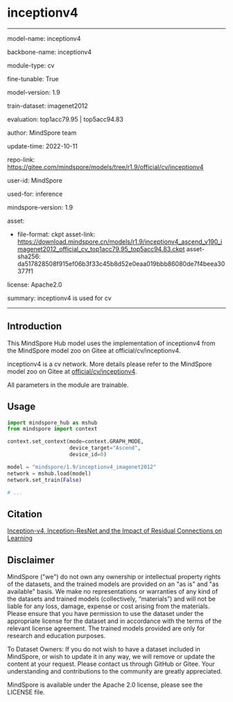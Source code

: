 # inceptionv4

---

model-name: inceptionv4

backbone-name: inceptionv4

module-type: cv

fine-tunable: True

model-version: 1.9

train-dataset: imagenet2012

evaluation: top1acc79.95 | top5acc94.83

author: MindSpore team

update-time: 2022-10-11

repo-link: <https://gitee.com/mindspore/models/tree/r1.9/official/cv/inceptionv4>

user-id: MindSpore

used-for: inference

mindspore-version: 1.9

asset:

-
    file-format: ckpt
    asset-link: <https://download.mindspore.cn/models/r1.9/inceptionv4_ascend_v190_imagenet2012_official_cv_top1acc79.95_top5acc94.83.ckpt>
    asset-sha256: da517828508f915ef06b3f33c45b8d52e0eaa019bbb86080de7f4beea30377f1

license: Apache2.0

summary: inceptionv4 is used for cv

---

## Introduction

This MindSpore Hub model uses the implementation of inceptionv4 from the MindSpore model zoo on Gitee at official/cv/inceptionv4.

inceptionv4 is a cv network. More details please refer to the MindSpore model zoo on Gitee at [official/cv/inceptionv4](https://gitee.com/mindspore/models/blob/r1.9/official/cv/inceptionv4/README.md).

All parameters in the module are trainable.

## Usage

```python
import mindspore_hub as mshub
from mindspore import context

context.set_context(mode=context.GRAPH_MODE,
                    device_target="Ascend",
                    device_id=0)

model = "mindspore/1.9/inceptionv4_imagenet2012"
network = mshub.load(model)
network.set_train(False)

# ...
```

## Citation

[Inception-v4, Inception-ResNet and the Impact of Residual Connections on Learning](https://arxiv.org/pdf/1602.07261.pdf)

## Disclaimer

MindSpore ("we") do not own any ownership or intellectual property rights of the datasets, and the trained models are provided on an "as is" and "as available" basis. We make no representations or warranties of any kind of the datasets and trained models (collectively, “materials”) and will not be liable for any loss, damage, expense or cost arising from the materials. Please ensure that you have permission to use the dataset under the appropriate license for the dataset and in accordance with the terms of the relevant license agreement. The trained models provided are only for research and education purposes.

To Dataset Owners: If you do not wish to have a dataset included in MindSpore, or wish to update it in any way, we will remove or update the content at your request. Please contact us through GitHub or Gitee. Your understanding and contributions to the community are greatly appreciated.

MindSpore is available under the Apache 2.0 license, please see the LICENSE file.

